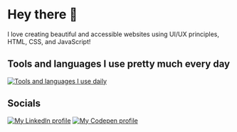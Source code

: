 # Hey there 🙂

I love creating beautiful and accessible websites using UI/UX principles, HTML, CSS, and JavaScript!

## Tools and languages I use pretty much every day

[![Tools and languages I use daily](https://skillicons.dev/icons?i=figma,html,css,sass,js,react&theme=dark)](https://skillicons.dev)

## Socials

[![My LinkedIn profile](https://img.shields.io/badge/-linkedin-white?style=for-the-badge&logo=linkedin&logoColor=blue)](https://www.linkedin.com/in/vince1444/)
[![My Codepen profile](https://img.shields.io/badge/codepen-white?&style=for-the-badge&logo=codepen&logoColor=black)](https://codepen.io/vince1444) 
